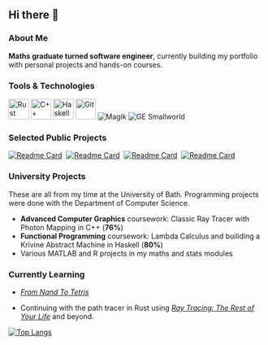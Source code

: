 ## Hi there 👋

### About Me

**Maths graduate turned software engineer**, currently building my portfolio with personal projects and hands-on courses. 

### Tools & Technologies

<p>
  <img src="https://cdn.jsdelivr.net/gh/devicons/devicon/icons/rust/rust-original.svg" alt="Rust" width="40" height="40"/>
  <img src="https://cdn.jsdelivr.net/gh/devicons/devicon/icons/cplusplus/cplusplus-original.svg" alt="C++" width="40" height="40"/>
  <img src="https://cdn.jsdelivr.net/gh/devicons/devicon/icons/haskell/haskell-original.svg" alt="Haskell" width="40" height="40"/>
  <img src="https://cdn.jsdelivr.net/gh/devicons/devicon/icons/git/git-original.svg" alt="Git" width="40" height="40"/>
  <img src="https://img.shields.io/badge/Magik-FF6F00?&logo=generic&logoColor=white" alt="Magik"/>
  <img src="https://img.shields.io/badge/GE_Smallworld-0055A4?logo=ge&logoColor=white" alt="GE Smallworld"/>
</p>

### Selected Public Projects

[![Readme Card](https://github-readme-stats.vercel.app/api/pin/?username=CarolineMillan&repo=CHIP8_emulator&layout=compact&theme=catppuccin_latte)](https://github.com/CarolineMillan/CHIP8_emulator)&nbsp;
[![Readme Card](https://github-readme-stats.vercel.app/api/pin/?username=CarolineMillan&repo=pathtracer_rs_bk2&layout=compact&theme=catppuccin_latte)](https://github.com/CarolineMillan/pathtracer_rs_bk2)&nbsp;
[![Readme Card](https://github-readme-stats.vercel.app/api/pin/?username=CarolineMillan&repo=pathtracer_rs&layout=compact&theme=catppuccin_latte)](https://github.com/CarolineMillan/pathtracer_rs)&nbsp;
[![Readme Card](https://github-readme-stats.vercel.app/api/pin/?username=CarolineMillan&repo=codecrafters-shell-rust&layout=compact&theme=catppuccin_latte)](https://github.com/CarolineMillan/codecrafters-shell-rust)

### University Projects

These are all from my time at the University of Bath. Programming projects were done with the Department of Computer Science. 

- **Advanced Computer Graphics** coursework: Classic Ray Tracer with Photon Mapping in C++ (**76%**) <!--, one of few maths students to pass this module) -->
- **Functional Programming** coursework: Lambda Calculus and builiding a Krivine Abstract Machine in Haskell (**80%**)
- Various MATLAB and R projects in my maths and stats modules

### Currently Learning

- [_From Nand To Tetris_](https://www.coursera.org/learn/build-a-computer)

- Continuing with the path tracer in Rust using [_Ray Tracing: The Rest of Your Life_](https://raytracing.github.io/books/RayTracingTheRestOfYourLife.html) and beyond.

<!--
### Get in Touch!

icons for:
- email
- linkedin

-->
[![Top Langs](https://github-readme-stats.vercel.app/api/top-langs/?username=CarolineMillan&layout=compact&theme=catppuccin_latte)](https://github.com/CarolineMillan)

<!--
**CarolineMillan/CarolineMillan** is a ✨ _special_ ✨ repository because its `README.md` (this file) appears on your GitHub profile.

Here are some ideas to get you started:

- 🔭 I’m currently working on ...
- 🌱 I’m currently learning ...
- 👯 I’m looking to collaborate on ...
- 🤔 I’m looking for help with ...
- 💬 Ask me about ...
- 📫 How to reach me: ...
- 😄 Pronouns: ...
- ⚡ Fun fact: ...

-->
